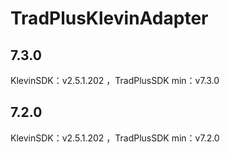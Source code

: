 # TradPlusKlevinAdapter

## 7.3.0

KlevinSDK：v2.5.1.202 ，TradPlusSDK min：v7.3.0

## 7.2.0

KlevinSDK：v2.5.1.202 ，TradPlusSDK min：v7.2.0